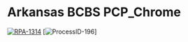 # Arkansas BCBS PCP_Chrome

[![RPA-1314](href="/browse/RPA-1314")](https://jira.ssnc.global/browse/RPA-1314)
[![ProcessID-196](href="/browse/ProcessId-196")]






 
